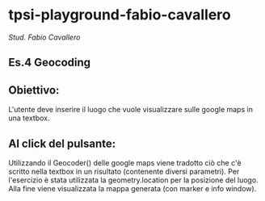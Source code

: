 # tpsi-playground-fabio-cavallero

_Stud. Fabio Cavallero_

## Es.4 Geocoding
## Obiettivo:
L'utente deve inserire il luogo che vuole visualizzare sulle google maps in una textbox.

## Al click del pulsante:
Utilizzando il Geocoder() delle google maps viene tradotto ciò che c'è scritto nella textbox in un risultato (contenente diversi parametri). Per l'esercizio è stata utilizzata la geometry.location per la posizione del luogo. Alla fine viene visualizzata la mappa generata (con marker e info window).